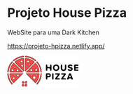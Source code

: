 <h1>Projeto House Pizza</h1>
<p>WebSite para uma Dark Kitchen</p>
<p><a href="https://projeto-hpizza.netlify.app/">https://projeto-hpizza.netlify.app/</a></p>
<img src="img/logohp.png" alt="logohp">
